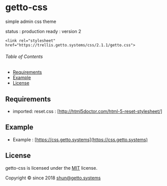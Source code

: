 # getto-css

simple admin css theme

status : production ready : version 2

```
<link rel="stylesheet" href="https://trellis.getto.systems/css/2.1.1/getto.css">
```


###### Table of Contents

- [Requirements](#Requirements)
- [Example](#Example)
- [License](#License)

<a id="Requirements"></a>
## Requirements

- imported: reset.css : [http://html5doctor.com/html-5-reset-stylesheet/]


<a id="Example"></a>
## Example

* Example : [https://css.getto.systems](https://css.getto.systems)


<a id="License"></a>
## License

getto-css is licensed under the [MIT](LICENSE) license.

Copyright &copy; since 2018 shun@getto.systems
